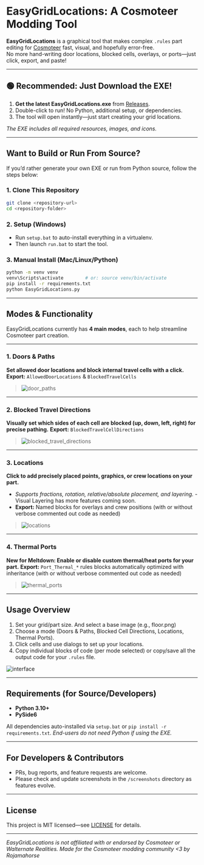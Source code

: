 
# EasyGridLocations: A Cosmoteer Modding Tool

**EasyGridLocations** is a graphical tool that makes complex `.rules` part editing for [Cosmoteer](https://cosmoteer.net/) fast, visual, and hopefully error-free.  
No more hand-writing door locations, blocked cells, overlays, or ports—just click, export, and paste!

---

## 🟢 Recommended: Just Download the EXE!

1. **Get the latest EasyGridLocations.exe** from [Releases](https://github.com/Cosmoteer-Modding-Tools/Cosmoteer-Python-Scripts/releases/).
2. Double-click to run! No Python, additional setup, or dependencies.
3. The tool will open instantly—just start creating your grid locations.

*The EXE includes all required resources, images, and icons.*

---

## Want to Build or Run From Source?

If you’d rather generate your own EXE or run from Python source, follow the steps below:

### 1. Clone This Repository

```bash
git clone <repository-url>
cd <repository-folder>
````

### 2. Setup (Windows)

* Run `setup.bat` to auto-install everything in a virtualenv.
* Then launch `run.bat` to start the tool.

### 3. Manual Install (Mac/Linux/Python)

```bash
python -m venv venv
venv\Scripts\activate        # or: source venv/bin/activate
pip install -r requirements.txt
python EasyGridLocations.py
```

---

## Modes & Functionality

EasyGridLocations currently has **4 main modes**, each to help streamline Cosmoteer part creation.

---

### 1. Doors & Paths

**Set allowed door locations and block internal travel cells with a click.**
**Export:** `AllowedDoorLocations` & `BlockedTravelCells`

> ![door_paths](https://github.com/user-attachments/assets/b4778cc2-f420-4cac-8c58-53224949f816)

---

### 2. Blocked Travel Directions

**Visually set which sides of each cell are blocked (up, down, left, right) for precise pathing.**
**Export:** `BlockedTravelCellDirections`

> ![blocked_travel_directions](https://github.com/user-attachments/assets/bb285142-50d8-45a9-afbb-ed9eeede2833)

---

### 3. Locations

**Click to add precisely placed points, graphics, or crew locations on your part.**

* *Supports fractions, rotation, relative/absolute placement, and layering.* - Visual Layering has more features coming soon.
* **Export:** Named blocks for overlays and crew positions (with or without verbose commented out code as needed)

> ![locations](https://github.com/user-attachments/assets/9e848047-ca23-4f7b-b687-3ee5c8276ba6)

---

### 4. Thermal Ports

**New for Meltdown: Enable or disable custom thermal/heat ports for your part.**
**Export:** `Port_Thermal_*` rules blocks automatically optimized with inheritance (with or without verbose commented out code as needed)

> ![thermal_ports](https://github.com/user-attachments/assets/36509f9e-c742-4a4b-822f-4ca45afa3563)

---

## Usage Overview

1. Set your grid/part size. And select a base image (e.g., floor.png)
2. Choose a mode (Doors & Paths, Blocked Cell Directions, Locations, Thermal Ports).
3. Click cells and use dialogs to set up your locations.
4. Copy individual blocks of code (per mode selected) or copy/save all the output code for your `.rules` file.

![interface](https://github.com/user-attachments/assets/f47f1702-0dc4-44d1-abd4-216cf279638a)

---

## Requirements (for Source/Developers)

* **Python 3.10+**
* **PySide6**

All dependencies auto-installed via `setup.bat` or `pip install -r requirements.txt`.
*End-users do not need Python if using the EXE.*

---

## For Developers & Contributors

* PRs, bug reports, and feature requests are welcome.
* Please check and update screenshots in the `/screenshots` directory as features evolve.

---

## License

This project is MIT licensed—see [LICENSE](LICENSE) for details.

---

*EasyGridLocations is not affiliated with or endorsed by Cosmoteer or Walternate Realities.
Made for the Cosmoteer modding community <3 by Rojamahorse*

